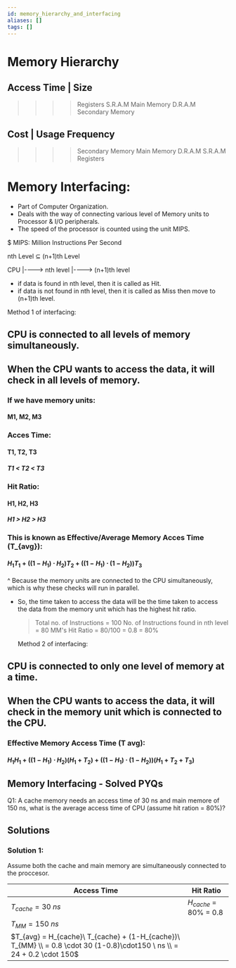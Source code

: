 ```yaml
---
id: memory_hierarchy_and_interfacing
aliases: []
tags: []
---
```


# Memory Hierarchy

## Access Time | Size
   >>>> Registers
   >>> S.R.A.M
   >> Main Memory
   >> D.R.A.M
   > Secondary Memory

## Cost | Usage Frequency
   >>>> Secondary Memory
   >>> Main Memory
   >>> D.R.A.M
   >> S.R.A.M
   > Registers

# Memory Interfacing:
  - Part of Computer Organization.
  - Deals with the way of connecting various level of Memory units to Processor & I/O peripherals.
  - The speed of the processor is counted using the unit MIPS.

  $ MIPS: Million Instructions Per Second

  nth Level ⊆ (n+1)th Level

  CPU |----> nth level |----> (n+1)th level
  - if data is found in nth level, then it is called as Hit.
  - if data is not found in nth level, then it is called as Miss then move to (n+1)th level.

  Method 1 of interfacing:
## CPU is connected to all levels of memory simultaneously.
## When the CPU wants to access the data, it will check in all levels of memory.

### If we have memory units:
#### M1, M2, M3
### Acces Time:
#### T1, T2, T3
##### T1 < T2 < T3
### Hit Ratio:
#### H1, H2, H3
##### H1 > H2 > H3

### This is known as Effective/Average Memory Acces Time (T_{avg}):
#### $H_1 T_1 + ((1-H_1)\cdot H_2) T_2 + ((1-H_1) \cdot (1-H_2))T_3$

^ Because the memory units are connected to the CPU simultaneously, which is why these checks will run in parallel.
- So, the time taken to access the data will be the time taken to access the data from the memory unit which has the highest hit ratio.

     > Total no. of Instructions = 100
     > No. of Instructions found in nth level = 80
     > MM's Hit Ratio = 80/100 = 0.8 = 80%


     Method 2 of interfacing:
## CPU is connected to only one level of memory at a time.
## When the CPU wants to access the data, it will check in the memory unit which is connected to the CPU.
### Effective Memory Access Time (T avg):
#### $H_1H_1 + ((1-H_1) \cdot H_2) (H_1+T_2) + ((1-H_1) \cdot (1-H_2)) (H_1+T_2+T_3)$

## Memory Interfacing - Solved PYQs

Q1: A cache memory needs an access time of 30 ns and main memore of 150 ns, what is the average access time of CPU (assume hit ration = 80%)?

## Solutions
### Solution 1:

Assume both the cache and main memory are simultaneously connected to the proccesor.

| Access Time | Hit Ratio |
|-------------|-----------|
| $T_{cache} = 30 \ ns$ | $H_{cache}$ = 80% = 0.8 |
| $T_{MM} = 150 \ ns$ |
| $T_{avg} = H_{cache}\ T_{cache} + (1-H_{cache})\ T_{MM} \\ = 0.8 \cdot 30 (1-0.8)\cdot150 \ ns \\ = 24 + 0.2 \cdot 150$ |
